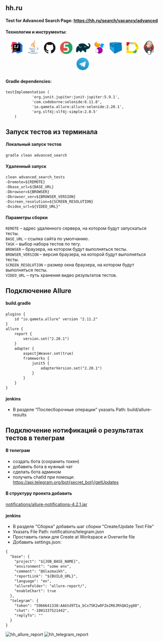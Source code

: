 ## hh.ru 
#### Test for Advanced Search Page: https://hh.ru/search/vacancy/advanced 
#### Технологии и инструменты:
<p align="center">
<a href="https://www.jetbrains.com/idea/"><img src="/design/Intelij_IDEA.png" width="50" height="50"  alt="IDEA"/></a>
<a href="https://www.java.com/"><img src="/design/Java.png" width="50" height="50"  alt="Java"/></a>
<a href="https://github.com/"><img src="/design/GitHub-Mark.png" width="50" height="50"  alt="Github"/></a>
<a href="https://junit.org/junit5/"><img src="/design/JUnit5.png" width="50" height="50"  alt="JUnit 5"/></a>
<a href="https://gradle.org/"><img src="/design/Gradle.png" width="50" height="50"  alt="Gradle"/></a>
<a href="https://selenide.org/"><img src="/design/Selenide.png" width="50" height="50"  alt="Selenide"/></a>
<a href="https://aerokube.com/selenoid/"><img src="/design/Selenoid.png" width="50" height="50"  alt="Selenoid"/></a>
<a href="https://github.com/allure-framework/allure2"><img src="/design/Allure_Report.png" width="50" height="50"  alt="Allure"/></a>
<a href="https://www.jenkins.io/"><img src="/design/Jenkins.png" width="50" height="50"  alt="Jenkins"/></a>
<a href="https://telegram.org/"><img src="/design/Telegram.png" width="50" height="50"  alt="Telegram"/></a>
</p>


#### Gradle dependencies:
```
testImplementation (
            'org.junit.jupiter:junit-jupiter:5.9.1',
            'com.codeborne:selenide:6.11.0',
            'io.qameta.allure:allure-selenide:2.20.1',
            'org.slf4j:slf4j-simple:2.0.5'
    )
```
## Запуск тестов из терминала
#### Локальный запуск тестов
```
gradle clean advanced_search
```
#### Удаленный запуск
```
clean advanced_search_tests
-Dremote=${REMOTE}
-Dbase_url=${BASE_URL}
-Dbrowser=${BROWSER}
-Dbrowser_ver=${BROWSER_VERSION}
-Dscreen_resolution=${SCREEN_RESOLUTION}
-Dvideo_url=${VIDEO_URL}"
```
#### Параметры сборки
<code>REMOTE</code> – адрес удаленного сервера, на котором будут запускаться тесты. </br>
<code>BASE_URL</code> – ссылка сайта по умолчанию. </br>
<code>TASK</code> – выбор набора тестов по тегу. </br>
<code>BROWSER</code> – браузера, на котором будут выполняться тесты. </br>
<code>BROWSER_VERSION</code> – версия браузера, на которой будут выполняться тесты. </br>
<code>SCREEN_RESOLUTION</code> – размер окна браузера, на котором будут выполняться тесты. </br>
<code>VIDEO_URL</code> – путь хранения видео результатов тестов. </br>
## Подключение Allure
#### build.gradle
```
plugins {
    id "io.qameta.allure" version "2.11.2"
}
allure {
    report {
        version.set("2.20.1")
    }
    adapter {
        aspectjWeaver.set(true)
        frameworks {
            junit5 {
                adapterVersion.set("2.20.1")
            }
        }
    }
}
```
#### jenkins
- В разделе "Послесборочные операции" указать Path: build/allure-results

## Подключение нотификаций о результатах тестов в телеграм
#### В телеграм
- создать бота (сохранить токен)
- добавить бота в нужный чат
- сделать бота админом
- получить chatId при помощи: https://api.telegram.org/bot{secret_bot}/getUpdates

#### В структуру проекта добавить
[notifications/allure-notifications-4.2.1.jar](https://github.com/glazmaikh/hh/blob/master/notifications/allure-notifications-4.2.1.jar)
#### jenkins
- В разделе "Сборка" добавить шаг сборки "Create/Update Text File"
- Указать File Path: notifications/telegram.json
- Проставить галки для Create at Workspace и Overwrite file
- Добавить settings.json:
```
{
  "base": {
    "project": "${JOB_BASE_NAME}",
    "environment": "some env",
    "comment": "@Glazmaikh",
    "reportLink": "${BUILD_URL}",
    "language": "en",
    "allureFolder": "allure-report/",
    "enableChart": true
  },
  "telegram": {
    "token": "5966641338:AAGtd9TIa_bCx75K2w0FZe2R6JRhQAIyg80",
    "chat": "-1001337521442",
    "replyTo": ""
  }
}
```
![hh_allure_report](https://user-images.githubusercontent.com/5861141/211144262-65726454-4f8c-425f-830e-5a80cc599195.jpg)
![hh_telegram_report](https://user-images.githubusercontent.com/5861141/211144264-306e63e7-5c2d-402d-9c5b-51dba746ba56.jpg)
